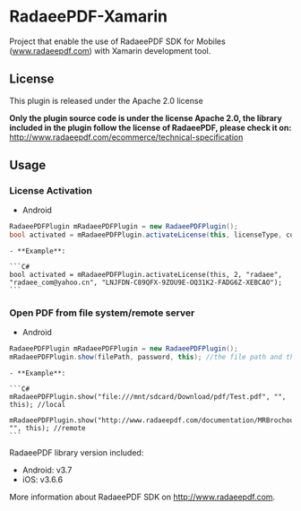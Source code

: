 RadaeePDF-Xamarin
=================

Project that enable the use of RadaeePDF SDK for Mobiles (www.radaeepdf.com) with Xamarin development tool.

## License

This plugin is released under the Apache 2.0 license

**Only the plugin source code is under the license Apache 2.0, the library included in the plugin follow the license of RadaeePDF, please check it on:**
http://www.radaeepdf.com/ecommerce/technical-specification   

## Usage

### License Activation

* Android

```C#
RadaeePDFPlugin mRadaeePDFPlugin = new RadaeePDFPlugin();
bool activated = mRadaeePDFPlugin.activateLicense(this, licenseType, company, email, licenseKey); //license activation info
```

	- **Example**:

	```C#
	bool activated = mRadaeePDFPlugin.activateLicense(this, 2, "radaee", "radaee_com@yahoo.cn", "LNJFDN-C89QFX-9ZOU9E-OQ31K2-FADG6Z-XEBCAO");
	```

### Open PDF from file system/remote server

* Android

```C#
RadaeePDFPlugin mRadaeePDFPlugin = new RadaeePDFPlugin();
mRadaeePDFPlugin.show(filePath, password, this); //the file path and the password to open the pdf if exists
```

	- **Example**:

	```C#
	mRadaeePDFPlugin.show("file:///mnt/sdcard/Download/pdf/Test.pdf", "", this); //local
	
	mRadaeePDFPlugin.show("http://www.radaeepdf.com/documentation/MRBrochoure.pdf", "", this); //remote
	```
	
RadaeePDF library version included:
- Android: v3.7
- iOS: v3.6.6

More information about RadaeePDF SDK on http://www.radaeepdf.com.

